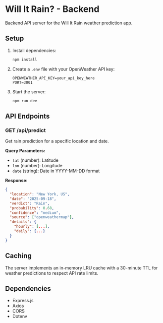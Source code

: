 # Will It Rain? - Backend

Backend API server for the Will It Rain weather prediction app.

## Setup

1. Install dependencies:
   ```bash
   npm install
   ```

2. Create a `.env` file with your OpenWeather API key:
   ```
   OPENWEATHER_API_KEY=your_api_key_here
   PORT=3001
   ```

3. Start the server:
   ```bash
   npm run dev
   ```

## API Endpoints

### GET /api/predict

Get rain prediction for a specific location and date.

**Query Parameters:**
- `lat` (number): Latitude
- `lon` (number): Longitude
- `date` (string): Date in YYYY-MM-DD format

**Response:**
```json
{
  "location": "New York, US",
  "date": "2025-09-18",
  "verdict": "Rain",
  "probability": 0.68,
  "confidence": "medium",
  "source": ["openweathermap"],
  "details": {
    "hourly": [...],
    "daily": {...}
  }
}
```

## Caching

The server implements an in-memory LRU cache with a 30-minute TTL for weather predictions to respect API rate limits.

## Dependencies

- Express.js
- Axios
- CORS
- Dotenv